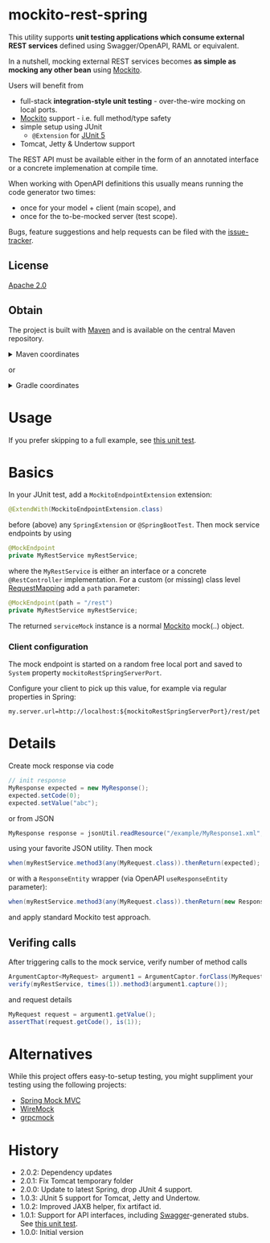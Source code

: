 # mockito-rest-spring
This utility supports __unit testing applications which consume external REST services__ defined using Swagger/OpenAPI, RAML or equivalent. 

In a nutshell, mocking external REST services becomes __as simple as mocking any other bean__ using [Mockito].

Users will benefit from

  * full-stack __integration-style unit testing__ - over-the-wire mocking on local ports. 
  * [Mockito] support - i.e. full method/type safety
  * simple setup using JUnit 
    * `@Extension` for [JUnit 5](junit5)
  * Tomcat, Jetty & Undertow support

The REST API must be available either in the form of an annotated interface or a concrete implemenation at compile time. 

When working with OpenAPI definitions this usually means running the code generator two times:

 * once for your model + client (main scope), and
 * once for the to-be-mocked server (test scope).

Bugs, feature suggestions and help requests can be filed with the [issue-tracker].

## License
[Apache 2.0]

## Obtain
The project is built with [Maven] and is available on the central Maven repository. 

<details>
  <summary>Maven coordinates</summary>

Add the property
```xml
<mockito-rest-spring.version>2.0.x</mockito-rest-spring.version>
```

then add for Tomcat

```xml
<dependency>
    <groupId>com.github.skjolber.mockito-rest-spring</groupId>
    <artifactId>junit5-tomcat</artifactId>
    <version>${mockito-rest-spring.version}</version>
    <scope>test</scope>
</dependency>
```
or Undertow

```xml
<dependency>
    <groupId>com.github.skjolber.mockito-rest-spring</groupId>
    <artifactId>junit5-undertow</artifactId>
    <version>${mockito-rest-spring.version}</version>
    <scope>test</scope>
</dependency>
```

or Jetty

```xml
<dependency>
    <groupId>com.github.skjolber.mockito-rest-spring</groupId>
    <artifactId>junit5-jetty</artifactId>
    <version>${mockito-rest-spring.version}</version>
    <scope>test</scope>
</dependency>
```

</details>

or

<details>
  <summary>Gradle coordinates</summary>

For

```groovy
ext {
  mockitoRestSpringVersion = '2.0.x'
}
```

add for Tomcat

```groovy
api("com.github.skjolber.mockito-rest-spring:junit5-tomcat:${mockitoRestSpringVersion}")
```

or Undertow,

```groovy
api("com.github.skjolber.mockito-rest-spring:junit5-undertow:${mockitoRestSpringVersion}")
```


or Jetty

```groovy
api("com.github.skjolber.mockito-rest-spring:junit5-jetty:${mockitoRestSpringVersion}")
```
</details>

# Usage
If you prefer skipping to a full example, see [this unit test](examples/demo/src/test/java/com/example/demo/DemoApplication1Test.java). 

# Basics
In your JUnit test, add a `MockitoEndpointExtension` extension:

```java
@ExtendWith(MockitoEndpointExtension.class)
```

before (above) any `SpringExtension` or `@SpringBootTest`. Then mock service endpoints by using

```java
@MockEndpoint
private MyRestService myRestService;
```

where the `MyRestService` is either an interface or a concrete `@RestController` implementation. For a custom (or missing) class level [RequestMapping] add a `path` parameter:

```java
@MockEndpoint(path = "/rest")
private MyRestService myRestService;
```

The returned `serviceMock` instance is a normal [Mockito] mock(..) object. 

### Client configuration
The mock endpoint is started on a random free local port and saved to  `System` property `mockitoRestSpringServerPort`. 

Configure your client to pick up this value, for example via regular properties in Spring:

```
my.server.url=http://localhost:${mockitoRestSpringServerPort}/rest/pet
```

# Details
Create mock response via code

```java
// init response
MyResponse expected = new MyResponse();
expected.setCode(0);
expected.setValue("abc");
```

or from JSON

```java
MyResponse response = jsonUtil.readResource("/example/MyResponse1.xml", MyResponse.class);
```

using your favorite JSON utility. Then mock

```java
when(myRestService.method3(any(MyRequest.class)).thenReturn(expected);
```

or with a `ResponseEntity` wrapper (via OpenAPI `useResponseEntity` parameter):

```java
when(myRestService.method3(any(MyRequest.class)).thenReturn(new ResponseEntity<>(expected, HttpStatus.OK));
```

and apply standard Mockito test approach. 

## Verifing calls
After triggering calls to the mock service, verify number of method calls

```java
ArgumentCaptor<MyRequest> argument1 = ArgumentCaptor.forClass(MyRequest.class);
verify(myRestService, times(1)).method3(argument1.capture());
```

and request details

```java
MyRequest request = argument1.getValue();
assertThat(request.getCode(), is(1));
```

# Alternatives
While this project offers easy-to-setup testing, you might suppliment your testing using the following projects: 

   * [Spring Mock MVC]
   * [WireMock]
   * [grpcmock]

# History

 - 2.0.2: Dependency updates
 - 2.0.1: Fix Tomcat temporary folder 
 - 2.0.0: Update to latest Spring, drop JUnit 4 support.
 - 1.0.3: JUnit 5 support for Tomcat, Jetty and Undertow.
 - 1.0.2: Improved JAXB helper, fix artifact id. 
 - 1.0.1: Support for API interfaces, including [Swagger]-generated stubs. See [this unit test](src/test/java/com/github/skjolber/mockito/rest/spring/RestServiceRuleInterfaceTest.java).
 - 1.0.0: Initial version

[Apache 2.0]:          	http://www.apache.org/licenses/LICENSE-2.0.html
[issue-tracker]:       	https://github.com/skjolber/mockito-rest-spring/issues
[Maven]:                http://maven.apache.org/
[WireMock]:             http://wiremock.org/
[Spring Mock MVC]:      https://docs.spring.io/spring-framework/reference/testing/spring-mvc-test-framework.html
[Swagger]:				          https://github.com/swagger-api/swagger-codegen
[Mockito]:				          https://github.com/mockito/mockito
[RequestMapping]:		     https://docs.spring.io/spring-framework/docs/current/javadoc-api/org/springframework/web/bind/annotation/RequestMapping.html
[grpcmock]:             https://github.com/Fadelis/grpcmock
